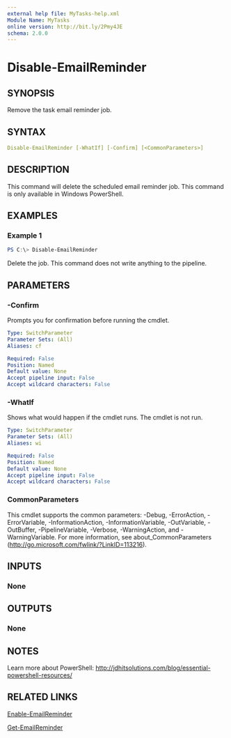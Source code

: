 ```yaml
---
external help file: MyTasks-help.xml
Module Name: MyTasks
online version: http://bit.ly/2Pmy4JE
schema: 2.0.0
---
```


# Disable-EmailReminder

## SYNOPSIS

Remove the task email reminder job.

## SYNTAX

```yaml
Disable-EmailReminder [-WhatIf] [-Confirm] [<CommonParameters>]
```

## DESCRIPTION

This command will delete the scheduled email reminder job. This command is only available in Windows PowerShell.

## EXAMPLES

### Example 1

```powershell
PS C:\> Disable-EmailReminder
```

Delete the job. This command does not write anything to the pipeline.

## PARAMETERS

### -Confirm

Prompts you for confirmation before running the cmdlet.

```yaml
Type: SwitchParameter
Parameter Sets: (All)
Aliases: cf

Required: False
Position: Named
Default value: None
Accept pipeline input: False
Accept wildcard characters: False
```

### -WhatIf

Shows what would happen if the cmdlet runs.
The cmdlet is not run.

```yaml
Type: SwitchParameter
Parameter Sets: (All)
Aliases: wi

Required: False
Position: Named
Default value: None
Accept pipeline input: False
Accept wildcard characters: False
```

### CommonParameters

This cmdlet supports the common parameters: -Debug, -ErrorAction, -ErrorVariable, -InformationAction, -InformationVariable, -OutVariable, -OutBuffer, -PipelineVariable, -Verbose, -WarningAction, and -WarningVariable. For more information, see about_CommonParameters (http://go.microsoft.com/fwlink/?LinkID=113216).

## INPUTS

### None

## OUTPUTS

### None

## NOTES

Learn more about PowerShell: http://jdhitsolutions.com/blog/essential-powershell-resources/

## RELATED LINKS

[Enable-EmailReminder](Enable-EmailReminder.md)

[Get-EmailReminder](Get-EmailReminder.md)
